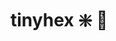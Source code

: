 ﻿---
SidebarGroup: "index-conversion-selection-functions"
Autogenerated: true
---

# tinyhex ❇️ 🚧


